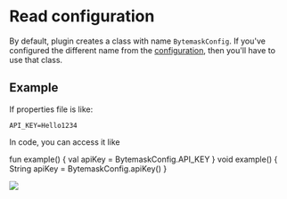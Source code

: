 # Read configuration

By default, plugin creates a class with name `BytemaskConfig`.
If you've configured the different name
from the [configuration](Configure.md "Configure custom file name and class name"), then you'll have to use that class.

## Example

If properties file is like:

```Generic
API_KEY=Hello1234
```

In code, you can access it like

<tabs>
<code-block lang="kotlin">
fun example() {
    val apiKey = BytemaskConfig.API_KEY
}
</code-block>
<code-block lang="java">
void example() {
    String apiKey = BytemaskConfig.apiKey()
}
</code-block>
</tabs>

![](ConfigAndGeneratedCode.png)